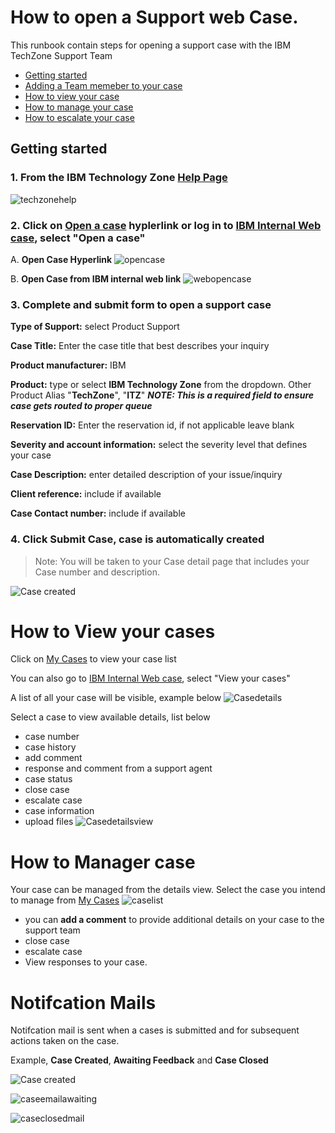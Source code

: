 # How to open a Support web Case.
This runbook contain steps for opening a support case with the IBM TechZone Support Team

- [Getting started](https://github.com/IBM/itz-support-public/blob/main/IBM-Technology-Zone/IBM-Technology-Zone-Runbooks/open_case_web_internal.md#Getting-started)
- [Adding a Team memeber to your case]()
- [How to view your case](https://github.com/IBM/itz-support-public/blob/main/IBM-Technology-Zone/IBM-Technology-Zone-Runbooks/open_case_web_internal.md#how-to-view-your-cases)
- [How to manage your case](https://github.com/IBM/itz-support-public/blob/main/IBM-Technology-Zone/IBM-Technology-Zone-Runbooks/open_case_web_internal.md#how-to-manager-case)
- [How to escalate your case]()


## Getting started
### 1. From the IBM Technology Zone [Help Page](https://techzone.ibm.com/help)

![techzonehelp](Images/techzonehelp.png)

### 2. Click on [Open a case](https://ibmsf.force.com/ibminternalproducts/s/createrecord/NewCase?language=en_US) hyplerlink or log in to [IBM Internal Web case](https://ibmsf.force.com/ibminternalproducts/s/), select "Open a case" 

A. **Open Case Hyperlink** ![opencase](Images/opencase.png) 

B. **Open Case from IBM internal web link** ![webopencase](Images/webopencase.png)


### 3. Complete and submit form to open a support case

   **Type of Support:** select Product Support
   
   **Case Title:** Enter the case title that best describes your inquiry
   
   **Product manufacturer:** IBM
   
   **Product:** type or select **IBM Technology Zone** from the dropdown. Other Product Alias "**TechZone**", "**ITZ**" _**NOTE: This is a required field to ensure case gets routed to proper queue**_
   
   **Reservation ID:** Enter the reservation id, if not applicable leave blank
   
   **Severity and account information:** select the severity level that defines your case
   
   **Case Description:** enter detailed description of your issue/inquiry
   
   **Client reference:** include if available 
   
   **Case Contact number:** include if available
   
### 4. Click **Submit Case**, case is automatically created

>Note: You will be taken to your Case detail page that includes your Case number and description.

![Case created](Images/Casecreated.png)

# How to View your cases

Click on [My Cases](https://ibmsf.force.com/ibminternalproducts/s/my-cases) to view your case list 

You can also go to [IBM Internal Web case](https://ibmsf.force.com/ibminternalproducts/s/), select "View your cases" 

A list of all your case will be visible, example below ![Casedetails](Images/Casedetails.png)


Select a case to view available details, list below 
 - case number
 - case history
 - add comment
 - response and comment from a support agent
 - case status
 - close case
 - escalate case
 - case information
 - upload files 
![Casedetailsview](Images/Casedetailsview.png)

# How to Manager case
 Your case can be managed from the details view. Select the case you intend to manage from [My Cases](https://ibmsf.force.com/ibminternalproducts/s/my-cases)
 ![caselist](Images/caselist.png)
 
- you can **add a comment** to provide additional details on your case to the support team 
- close case
- escalate case
- View responses to your case. 

# Notifcation Mails 

Notifcation mail is sent when a cases is submitted and for subsequent actions taken on the case.

Example, **Case Created**, **Awaiting Feedback** and **Case Closed**

![Case created](Images/Casecreated.png)

![caseemailawaiting](Images/caseemailawaiting.png)

![caseclosedmail](Images/caseclosedmail.png)





